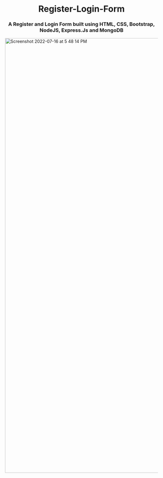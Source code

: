 <h1 align="center">Register-Login-Form</h1>
<h3 align="center">A Register and Login Form built using HTML, CSS, Bootstrap, NodeJS, Express.Js and MongoDB</h3>

<img width="1429" alt="Screenshot 2022-07-16 at 5 48 14 PM" src="https://user-images.githubusercontent.com/91233999/179355543-b95f6ca1-8df1-4d4f-87ed-66a4eed4947f.png">
